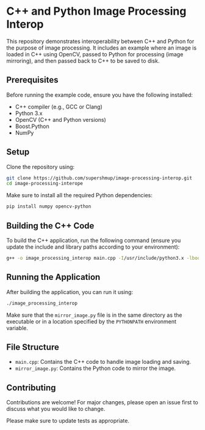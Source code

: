 # C++ and Python Image Processing Interop

This repository demonstrates interoperability between C++ and Python for the purpose of image processing. It includes an example where an image is loaded in C++ using OpenCV, passed to Python for processing (image mirroring), and then passed back to C++ to be saved to disk.

## Prerequisites

Before running the example code, ensure you have the following installed:
- C++ compiler (e.g., GCC or Clang)
- Python 3.x
- OpenCV (C++ and Python versions)
- Boost.Python
- NumPy

## Setup

Clone the repository using:

```bash
git clone https://github.com/supershmup/image-processing-interop.git
cd image-processing-interope
```

Make sure to install all the required Python dependencies:

```bash
pip install numpy opencv-python
```

## Building the C++ Code

To build the C++ application, run the following command (ensure you update the include and library paths according to your environment):

```bash
g++ -o image_processing_interop main.cpp -I/usr/include/python3.x -lboost_python3x -lpython3.x `pkg-config --cflags --libs opencv4`
```

## Running the Application

After building the application, you can run it using:

```bash
./image_processing_interop
```

Make sure that the `mirror_image.py` file is in the same directory as the executable or in a location specified by the `PYTHONPATH` environment variable.

## File Structure

- `main.cpp`: Contains the C++ code to handle image loading and saving.
- `mirror_image.py`: Contains the Python code to mirror the image.

## Contributing

Contributions are welcome! For major changes, please open an issue first to discuss what you would like to change.

Please make sure to update tests as appropriate.

